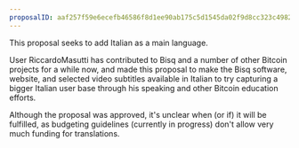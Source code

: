 ```yaml
---
proposalID: aaf257f59e6ecefb46586f8d1ee90ab175c5d1545da02f9d8cc323c49826621d
---
```


This proposal seeks to add Italian as a main language.

User RiccardoMasutti has contributed to Bisq and a number of other Bitcoin projects for a while now, and made this proposal to make the Bisq software, website, and selected video subtitles available in Italian to try capturing a bigger Italian user base through his speaking and other Bitcoin education efforts.

Although the proposal was approved, it's unclear when (or if) it will be fulfilled, as budgeting guidelines (currently in progress) don't allow very much funding for translations.
